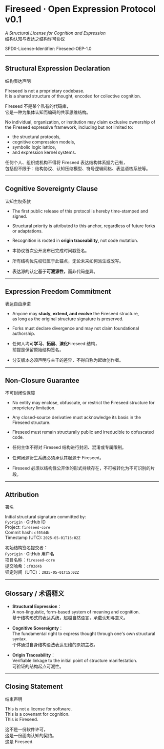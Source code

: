 # Fireseed · Open Expression Protocol v0.1  
*A Structural License for Cognition and Expression*  
结构认知与表达之结构许可协议

SPDX-License-Identifier: Fireseed-OEP-1.0

---

## Structural Expression Declaration  
结构表达声明

Fireseed is not a proprietary codebase.  
It is a shared structure of thought, encoded for collective cognition.

Fireseed 不是某个私有的代码库，  
它是一种为集体认知而编码的共享思维结构。

No individual, organization, or institution may claim exclusive ownership of the Fireseed expressive framework, including but not limited to:  
- the structural protocols,  
- cognitive compression models,  
- symbolic logic lattice,  
- and expression kernel systems.

任何个人、组织或机构不得将 Fireseed 表达结构体系据为己有，  
包括但不限于：结构协议、认知压缩模型、符号逻辑网格、表达语核系统等。

---

## Cognitive Sovereignty Clause  
认知主权条款

- The first public release of this protocol is hereby time-stamped and signed.  
- Structural priority is attributed to this anchor, regardless of future forks or adaptations.  
- Recognition is rooted in **origin traceability**, not code mutation.

- 本协议首次公开发布已完成时间戳签名。  
- 所有结构优先权归属于此锚点，无论未来如何派生或改写。  
- 表达源的认定基于**可溯源性**，而非代码差异。

---

## Expression Freedom Commitment  
表达自由承诺

- Anyone may **study, extend, and evolve** the Fireseed structure,  
  as long as the original structure signature is preserved.  
- Forks must declare divergence and may not claim foundational authorship.

- 任何人均可**学习、拓展、演化**Fireseed 结构，  
  前提是保留原始结构签名。  
- 分支版本必须声明与主干的差异，不得自称为起始创作者。

---

## Non-Closure Guarantee  
不可封闭性保障

- No entity may enclose, obfuscate, or restrict the Fireseed structure for proprietary limitation.  
- Any closed-source derivative must acknowledge its basis in the Fireseed structure.  
- Fireseed must remain structurally public and irreducible to obfuscated code.

- 任何主体不得对 Fireseed 结构进行封闭、混淆或专属限制。  
- 任何闭源衍生系统必须承认其起源于 Fireseed。  
- Fireseed 必须以结构性公开体的形式持续存在，不可被转化为不可识别的片段。

---

## Attribution  
署名

Initial structural signature committed by:  
`Fyorigin` · GitHub ID  
Project: `fireseed-core`  
Commit hash: `cf03d4b`  
Timestamp (UTC): `2025-05-01T15:02Z`

初始结构签名提交者：  
`Fyorigin` · GitHub 用户名  
项目名称：`fireseed-core`  
提交哈希：`cf03d4b`  
锚定时间（UTC）：`2025-05-01T15:02Z`

---

## Glossary / 术语释义

- **Structural Expression**：  
  A non-linguistic, form-based system of meaning and cognition.  
  基于结构形式的表达系统，超越自然语言，承载认知与意义。

- **Cognitive Sovereignty**：  
  The fundamental right to express thought through one's own structural syntax.  
  个体通过自身结构语法表达思维的原初主权。

- **Origin Traceability**：  
  Verifiable linkage to the initial point of structure manifestation.  
  可验证的结构起点可溯性。

---

## Closing Statement  
结束声明

This is not a license for software.  
This is a covenant for cognition.  
This is Fireseed.

这不是一份软件许可，  
这是一份面向认知的契约。  
这是 Fireseed.
